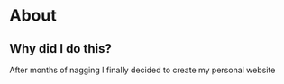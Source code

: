 # **About**

## Why did I do this?
After months of nagging I finally decided to create my personal website

